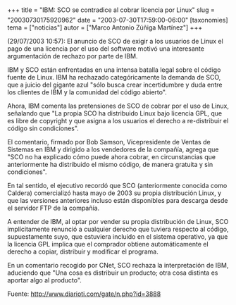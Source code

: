 +++
title = "IBM: SCO se contradice al cobrar licencia por Linux"
slug = "20030730175920962"
date = "2003-07-30T17:59:00-06:00"
[taxonomies]
tema = ["noticias"]
autor = ["Marco Antonio Zúñiga Martínez"]
+++

(29/07/2003 10:57): El anuncio de SCO de exigir a los usuarios de Linux
el pago de una licencia por el uso del software motivó una interesante
argumentación de rechazo por parte de IBM.

IBM y SCO están enfrentadas en una intensa batalla legal sobre el código
fuente de Linux. IBM ha rechazado categóricamente la demanda de SCO, que
a juicio del gigante azul &quot;sólo busca crear incertidumbre y duda
entre los clientes de IBM y la comunidad del código abierto&quot;.

<!-- more -->
Ahora, IBM comenta las pretensiones de SCO de cobrar por el uso de
Linux, señalando que &quot;La propia SCO ha distribuido Linux bajo
licencia GPL, que es libre de copyright y que asigna a los usuarios el
derecho a re-distribuir el código sin condiciones&quot;.

El comentario, firmado por Bob Samson, Vicepresidente de Ventas de
Sistemas en IBM y dirigido a los vendedores de la compañía, agrega que
&quot;SCO no ha explicado cómo puede ahora cobrar, en circunstancias que
anteriormente ha distribuido el mismo código, de manera gratuita y sin
condiciones&quot;.

En tal sentido, el ejecutivo recordó que SCO (anteriormente conocida
como Caldera) comercializó hasta mayo de 2003 su propia distribución
Linux, y que las versiones anteriores incluso están disponibles para
descarga desde el servidor FTP de la compañía.

A entender de IBM, al optar por vender su propia distribución de Linux,
SCO implícitamente renunció a cualquier derecho que tuviera respecto al
código, supuestamente suyo, que estuviera incluido en el sistema
operativo, ya que la licencia GPL implica que el comprador obtiene
automáticamente el derecho a copiar, distribuir y modificar el programa.

En un comentario recogido por CNet, SCO rechaza la interpretación de
IBM, aduciendo que &quot;Una cosa es distribuir un producto; otra cosa
distinta es aportar algo al producto&quot;.

Fuente: http://www.diarioti.com/gate/n.php?id=3888
